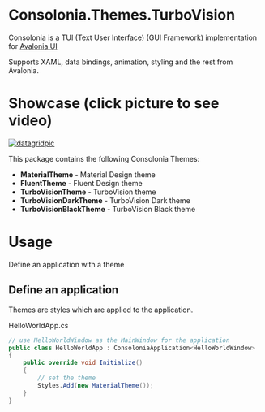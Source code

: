 # Consolonia.Themes.TurboVision
Consolonia is a TUI (Text User Interface) (GUI Framework) implementation for [Avalonia UI](https://github.com/AvaloniaUI)

Supports XAML, data bindings, animation, styling and the rest from Avalonia.

# Showcase (click picture to see video)
[![datagridpic](https://user-images.githubusercontent.com/10516222/141980173-4eb4057a-6996-45bf-83f6-931316c98d88.png)](https://youtu.be/ttgZmbruk3Y)

This package contains the following Consolonia Themes:
* **MaterialTheme** - Material Design theme
* **FluentTheme** - Fluent Design theme
* **TurboVisionTheme** - TurboVision theme
* **TurboVisionDarkTheme** - TurboVision Dark theme
* **TurboVisionBlackTheme** - TurboVision Black theme

# Usage
Define an application with a theme 

## Define an application 
Themes are styles which are applied to the application.

HelloWorldApp.cs
```csharp
// use HelloWorldWindow as the MainWindow for the application
public class HelloWorldApp : ConsoloniaApplication<HelloWorldWindow>
{
    public override void Initialize()
    {
        // set the theme
        Styles.Add(new MaterialTheme());
    }
}
```

